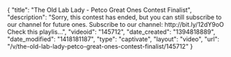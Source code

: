 {
    "title": "The Old Lab Lady - Petco Great Ones Contest Finalist",
    "description": "Sorry, this contest has ended, but you can still subscribe to our channel for future ones. Subscribe to our channel: http:\/\/bit.ly\/12dY9oO Check this playlis...",
    "videoid": "145712",
    "date_created": "1394818889",
    "date_modified": "1418181187",
    "type": "captivate",
    "layout": "video",
    "url": "\/v\/the-old-lab-lady-petco-great-ones-contest-finalist\/145712"
}